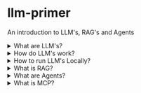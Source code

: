 # llm-primer
An introduction to LLM's, RAG's and Agents

<details>
<Summary>What are LLM's? </summary>
A large language model (LLM) is a machine learning model designed for natural language processing tasks, especially language generation. LLMs are language models with many parameters, and are trained with self-supervised learning on a vast amount of text. 
</details>

<details>
<Summary>How do LLM's work?</summary>
At its core, an LLM takes text as input and tries to predict the next word in that sequence. This process is repeated until the model generates an End of Sequence(EOS) token.

Example:

### 🧠 How an LLM Answers: “What is the capital of India?”

---

#### 📌 Overview  
Large Language Models like ChatGPT process input in a series of steps to generate a meaningful response — one word at a time.

---

#### 🔍 **Step-by-Step Breakdown**

##### 1. **Tokenization**
> ✂️ The input is split into smaller pieces called *tokens*.

```
Input: "What is the capital of India?"
Tokens: ["What", "is", "the", "capital", "of", "India", "?"]
```

---

##### 2. **Embedding**
> 🔢 Each token is converted into a high-dimensional vector that captures its meaning.

```
Example:
"India" → [0.21, -1.44, 0.33, ...]
```

---

##### 3. **Positional Encoding**
> 📏 The model adds position information to each token’s vector to understand order.

| Token   | Position | Combined Vector |
|---------|----------|-----------------|
| "What"  | 0        | Meaning + Pos 0 |
| "India" | 5        | Meaning + Pos 5 |

---

##### 4. **Transformer Layers**
> 🏗️ This is where the real “thinking” happens — multiple layers analyze the entire sentence.

Each layer includes:
- **Self-Attention:** Tokens look at each other to understand context.
- **Feedforward Network:** Extra computation to refine understanding.

🔄 Repeated across many layers.

---

##### 5. **Autoregressive Generation**
> ✍️ The model generates one word at a time by predicting the most likely next token.

| Step | Model Sees | Model Predicts |
|------|------------|----------------|
| 1    | Question   | `"The"`        |
| 2    | + "The"    | `"capital"`    |
| 3    | + "capital"| `"of"`         |
| 4    | + "of"     | `"India"`      |
| 5    | + "India"  | `"is"`         |
| 6    | + "is"     | `"New"`        |
| 7    | + "New"    | `"Delhi"`      |
| 8    | + "Delhi"  | `"."`          |
| 9    | + "."      | `[EOS]` ← *(End of Sequence)*

---

##### ✅ **Final Output:**
```
"The capital of India is New Delhi."
```

---

### 🧠 Recap
![LLM Steps Recap](images/llm_steps.png)

---

### 📚 Resources

- 🔗 [Transformer Visualizer](https://poloclub.github.io/transformer-explainer/)

---
</details>



<details>
<Summary>How to run LLM's Locally?</summary>

### 📥 Step 1: Install Ollama

Ollama is a tool that lets you run large language models locally on your machine.

#### 🖥️ For macOS

```bash
curl -fsSL https://ollama.com/install.sh | sh
```

#### 🐧 For Linux

```bash
curl -fsSL https://ollama.com/install.sh | sh
```

> ✅ This installs the `ollama` command-line tool and sets it up.

#### 🪟 For Windows

1. Download the installer from: [https://ollama.com/download](https://ollama.com/download)
2. Run the installer and follow the instructions.

---

### 🧠 Step 2: Download a Model

You can pull a model using the `ollama pull` command.

#### Example: Pull the LLaMA 3 model

```bash
ollama pull qwen3:0.6b
```

Other popular models:
- `mistral`
- `gemma`
- `llama2`
- `codellama`

---

### 🚀 Step 3: Run the Model

Once the model is downloaded, you can start a chat session:

```bash
ollama run qwen3:0.6b
```

Then just type your questions or prompts!

---

### ⚙️ Tips

- Use `ollama list` to see all downloaded models.
- Use `ollama run <model-name>` to chat with any installed model.
- Check system requirements: Ollama works best with enough RAM and a modern CPU or GPU.

---

### 📚 Resources

- 🔗 [Ollama Website](https://ollama.com/)
- 📖 [Ollama Documentation](https://ollama.com/library)

---
</details>

<details>
<Summary>What is RAG? </summary>
Retrieval-augmented generation is a technique that enables large language models to retrieve and incorporate new information. With RAG, LLMs do not respond to user queries until they refer to a specified set of documents. These documents supplement information from the LLM's pre-existing training data.

  ![RAG](images/rag.png)
  
A code example of a simple RAG application is provided [here](rag)
</details>

<details>
<Summary>What are Agents? </summary>

An artificial intelligence (AI) agent refers to a system or program that is capable of autonomously performing tasks on behalf of a user or another system by designing its workflow and utilizing available tools.

AI agents can encompass a wide range of functionalities beyond natural language processing including decision-making, problem-solving, interacting with external environments and executing actions.

These agents can be deployed in various applications to solve complex tasks in various enterprise contexts from software design and IT automation to code-generation tools and conversational assistants. They use the advanced natural language processing techniques of large language models (LLMs) to comprehend and respond to user inputs step-by-step and determine when to call on external tools.

A code example of a simple agentic application is provided [here](agent)
</details>

<details>
<Summary>What is MCP? </summary>

Today, we're open-sourcing the Model Context Protocol (MCP), a new standard for connecting AI assistants to the systems where data lives, including content repositories, business tools, and development environments. Its aim is to help frontier models produce better, more relevant responses.

A code example a MCP server and a langchain agent using the MCP can be found here [here](mcp)
</details>
